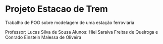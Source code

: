 # Projeto Estacao de Trem
Trabalho de POO sobre modelagem de uma estação ferroviária

Professor: Lucas Silva de Sousa
Alunos: Hiel Saraiva Freitas de Queiroga e Conrado Einstein Malessa de Oliveira
